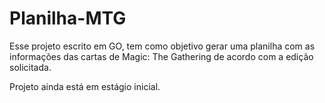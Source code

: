 # Planilha-MTG

Esse projeto escrito em GO, tem como objetivo gerar uma planilha com as informações das cartas de Magic: The Gathering de acordo com a edição solicitada.

Projeto ainda está em estágio inicial.